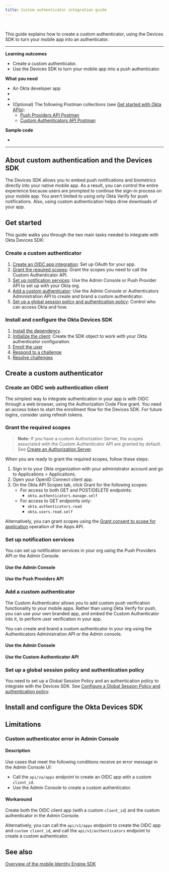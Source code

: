 ```yaml
---
title: Custom authenticator integration guide
---
```


<div class="oie-embedded-sdk">

<ApiLifecycle access="ie" /><br>

This guide explains how to create a custom authenticator, using the Devices SDK to turn your mobile app into an authenticator.

---
**Learning outcomes**

* Create a custom authenticator.
* Use the Devices SDK to turn your mobile app into a push authenticator.

**What you need**

* An Okta developer app
* <StackSnippet snippet="notifservicelink" inline />
* <StackSnippet snippet="appreq" inline />
* (Optional) The following Postman collections (see [Get started with Okta APIs](/code/rest/)):
   * [Push Providers API Postman](https://app.getpostman.com/run-collection/83575c0b5b075783862c)
   * [Custom Authenticators API Postman](https://app.getpostman.com/run-collection/836eb57018cba45da121)

**Sample code**

* <StackSnippet snippet="samplecode" />

---

## About custom authentication and the Devices SDK

The Devices SDK allows you to embed push notifications and biometrics directly into your native mobile app. As a result, you can control the entire experience because users are prompted to continue the sign-in process on your mobile app. You aren’t limited to using only Okta Verify for push notifications. Also, using custom authentication helps drive downloads of your app.

## Get started

This guide walks you through the two main tasks needed to integrate with Okta Devices SDK:

### Create a custom authenticator

1. [Create an OIDC app integration](#create-an-oidc-app-integration): Set up OAuth for your app.
2. [Grant the required scopes](#grant-the-required-scopes): Grant the scopes you need to call the Custom Authenticator API.
3. [Set up notification services](#set-up-notification-services): Use the Admin Console or Push Provider API to set up <StackSnippet snippet="notifservicelong" inline /> with your Okta org.
4. [Add a custom authenticator](#add-a-custom-authenticator): Use the Admin Console or Authenticators Administration API to create and brand a custom authenticator.
5. [Set up a global session policy and authentication policy](#set-up-a-global-session-policy-and-authentication-policy): Control who can access Okta and how.

### Install and configure the Okta Devices SDK

1. [Install the dependency](#install-the-dependency).
2. [Initialize the client](#initialize-the-client): Create the SDK object to work with your Okta authenticator configuration.
3. [Enroll the user](#enroll-the-user)
4. [Respond to a challenge](#respone-to-a-challenge)
5. [Resolve challenges](#resolve-challenges)

<!-- Flow-type DIAGRAM -->

## Create a custom authenticator

<!-- Console flow DIAGRAM -->

### Create an OIDC web authentication client

The simplest way to integrate authentication in your app is with OIDC through a web browser, using the Authorization Code Flow grant. You need an access token to start the enrollment flow for the Devices SDK. For future logins, consider using refresh tokens. <StackSnippet snippet="samplecode" inline />

### Grant the required scopes

> **Note:** If you have a custom Authorization Server, the scopes associated with the Custom Authenticator API are granted by default. See [Create an Authorization Server](/docs/guides/customize-authz-server/-/main/).

When you are ready to grant the required scopes, follow these steps:

1. Sign in to your Okta organization with your administrator account and go to Applications > Applications.
2. Open your OpenID Connect client app.
3. On the Okta API Scopes tab, click Grant for the following scopes:
   * For access to both GET and POST/DELETE endpoints:
      * `okta.authenticators.manage.self`
   * For access to GET endpoints only:
      * `okta.authenticators.read`
      * `okta.users.read.self`

Alternatively, you can grant scopes using the [Grant consent to scope for application](/docs/reference/api/apps/#application-oauth-2-0-scope-consent-grant-operations) operation of the Apps API.

### Set up notification services

You can set up notification services in your org using the Push Providers API or the Admin Console.

#### Use the Admin Console

<StackSnippet snippet="notifserviceadminconsole" />

#### Use the Push Providers API

<StackSnippet snippet="notifservicepushapi" />

### Add a custom authenticator

The Custom Authenticator allows you to add custom push verification functionality to your mobile apps. Rather than using Okta Verify for push, you can use your own branded app, and embed the Custom Authenticator into it, to perform user verification in your app.

You can create and brand a custom authenticator in your org using the Authenticators Administration API or the Admin console.

#### Use the Admin Console

<StackSnippet snippet="customauthenticatoradminconsole" />

#### Use the Custom Authenticator API

<StackSnippet snippet="customauthenticatorcustomapi" />

### Set up a global session policy and authentication policy

You need to set up a Global Session Policy and an authentication policy to integrate with the Devices SDK. See [Configure a Global Session Policy and authentication policy](/docs/guides/configure-signon-policy/main/).

## Install and configure the Okta Devices SDK

<StackSnippet snippet="sdksteps" />

## Limitations

### Custom authenticator error in Admin Console

#### Description

Use cases that meet the following conditions receive an error message in the Admin Console UI:

* Call the `api/va/apps` endpoint to create an OIDC app with a custom `client_id`.
* Use the Admin Console to create a custom authenticator.

#### Workaround

Create both the OIDC client app (with a custom `client_id`) and the custom authenticator in the Admin Console.

Alternatively, you can call the `api/v1/apps` endpoint to create the OIDC app and `custom client_id`, and call the `api/v1/authenticators` endpoint to create a custom authenticator.

## See also

[Overview of the mobile Identity Engine SDK](/docs/guides/mobile-idx-sdk-overview/android/main/)
